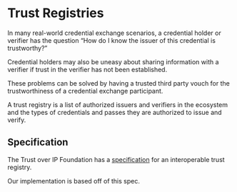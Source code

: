 # Trust Registries

In many real-world credential exchange scenarios, a credential holder or verifier has the question “How do I know the issuer of this credential is trustworthy?”

Credential holders may also be uneasy about sharing information with a verifier if trust in the verifier has not been established.

These problems can be solved by having a trusted third party vouch for the trustworthiness of a credential exchange participant.

A trust registry is a list of authorized issuers and verifiers in the ecosystem and the types of credentials and passes they are authorized to issue and verify.

## Specification
The Trust over IP Foundation has a [specification](https://github.com/trustoverip/tswg-trust-registry-tf) for an interoperable trust registry. 

Our implementation is based off of this spec.